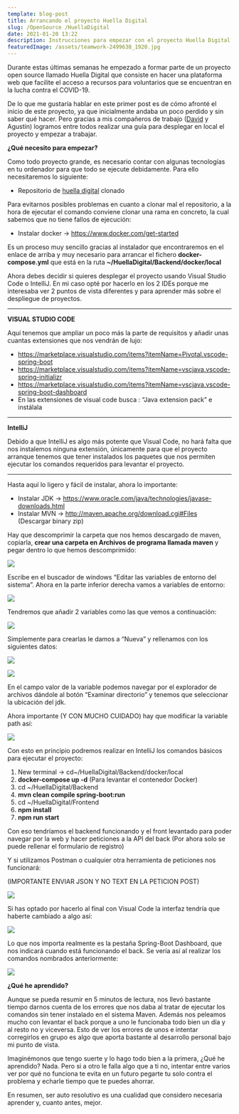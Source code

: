 ```yaml
---
template: blog-post
title: Arrancando el proyecto Huella Digital
slug: /OpenSource /HuellaDigital
date: 2021-01-20 13:22
description: Instrucciones para empezar con el proyecto Huella Digital
featuredImage: /assets/teamwork-2499638_1920.jpg
---
```

Durante estas últimas semanas he empezado a formar parte de un proyecto open source llamado Huella Digital que consiste en hacer una plataforma web que facilite el acceso a recursos para voluntarios que se encuentran en la lucha contra el COVID-19.

De lo que me gustaría hablar en este primer post es de cómo afronté el inicio de este proyecto, ya que inicialmente andaba un poco perdido y sin saber qué hacer. Pero gracias a mis compañeros de trabajo ([David](https://ddiaalv.wordpress.com/) y Agustín) logramos entre todos realizar una guía para desplegar en local el proyecto y empezar a trabajar.

**¿Qué necesito para empezar?**

Como todo proyecto grande, es necesario contar con algunas tecnologías en tu ordenador para que todo se ejecute debidamente. Para ello necesitaremos lo siguiente:



* Repositorio de [huella digital](https://github.com/ayudadigital/huelladigital) clonado

Para evitarnos posibles problemas en cuanto a clonar mal el repositorio, a la hora de ejecutar el comando conviene clonar una rama en concreto, la cual sabemos que no tiene fallos de ejecución:

* Instalar docker → <https://www.docker.com/get-started>

Es un proceso muy sencillo gracias al instalador que encontraremos en el enlace de arriba y muy necesario para arrancar el fichero **docker-compose.yml** que está en la ruta **~/HuellaDigital/Backend/docker/local**

Ahora debes decidir si quieres desplegar el proyecto usando Visual Studio Code o IntelliJ. En mi caso opté por hacerlo en los 2 IDEs porque me interesaba ver 2 puntos de vista diferentes y para aprender más sobre el despliegue de proyectos.

- - -

**VISUAL STUDIO CODE**

Aquí tenemos que ampliar un poco más la parte de requisitos y añadir unas cuantas extensiones que nos vendrán de lujo:

* <https://marketplace.visualstudio.com/items?itemName=Pivotal.vscode-spring-boot>
* <https://marketplace.visualstudio.com/items?itemName=vscjava.vscode-spring-initializr>
* <https://marketplace.visualstudio.com/items?itemName=vscjava.vscode-spring-boot-dashboard>
* En las extensiones de visual code busca : “Java extension pack” e instálala

- - -

**IntelliJ**

Debido a que IntelliJ es algo más potente que Visual Code, no hará falta que nos instalemos ninguna extensión, únicamente para que el proyecto arranque tenemos que tener instalados los paquetes que nos permiten ejecutar los comandos requeridos para levantar el proyecto.

- - -

Hasta aquí lo ligero y fácil de instalar, ahora lo importante:

* Instalar JDK → <https://www.oracle.com/java/technologies/javase-downloads.html>
* Instalar MVN → <http://maven.apache.org/download.cgi#Files> (Descargar binary zip)



Hay que descomprimir la carpeta que nos hemos descargado de maven, copiarla, **crear una carpeta en Archivos de programa llamada maven** y pegar dentro lo que hemos descomprimido:

![](https://airanschez.files.wordpress.com/2020/06/untitled-17.png?w=442)

Escribe en el buscador de windows “Editar las variables de entorno del sistema”. Ahora en la parte inferior derecha vamos a variables de entorno:

![](https://airanschez.files.wordpress.com/2020/06/untitled-16.png?w=410)

Tendremos que añadir 2 variables como las que vemos a continuación:

![](https://airanschez.files.wordpress.com/2020/06/untitled-15.png?w=617)

Simplemente para crearlas le damos a “Nueva” y rellenamos con los siguientes datos:

![](https://airanschez.files.wordpress.com/2020/06/untitled-9.png?w=671)

![](https://airanschez.files.wordpress.com/2020/06/untitled-14.png?w=672)

En el campo valor de la variable podemos navegar por el explorador de archivos dándole al botón “Examinar directorio” y tenemos que seleccionar la ubicación del jdk.

Ahora importante (Y CON MUCHO CUIDADO) hay que modificar la variable path así:

![](https://airanschez.files.wordpress.com/2020/06/untitled-13.png?w=528)

Con esto en principio podremos realizar en IntelliJ los comandos básicos para ejecutar el proyecto:

1. New terminal -> cd~/HuellaDigital/Backend/docker/local
2. **docker-compose up -d** (Para levantar el contenedor Docker)
3. cd ~/HuellaDigital/Backend
4. **mvn clean compile spring-boot:run**
5. cd ~/HuellaDigital/Frontend
6. **npm install**
7. **npm run start**

Con eso tendríamos el backend funcionando y el front levantado para poder navegar por la web y hacer peticiones a la API del back (Por ahora solo se puede rellenar el formulario de registro)

Y si utilizamos Postman o cualquier otra herramienta de peticiones nos funcionará:

(IMPORTANTE ENVIAR JSON Y NO TEXT EN LA PETICION POST)

![](https://airanschez.files.wordpress.com/2020/06/untitled-10.png?w=775)

Si has optado por hacerlo al final con Visual Code la interfaz tendría que haberte cambiado a algo así:

![](https://airanschez.files.wordpress.com/2020/06/untitled-12.png?w=425)

Lo que nos importa realmente es la pestaña Spring-Boot Dashboard, que nos indicará cuando está funcionando el back. Se vería así al realizar los comandos nombrados anteriormente:

![](https://airanschez.files.wordpress.com/2020/06/untitled-11.png?w=234)

**¿Qué he aprendido?**

Aunque se pueda resumir en 5 minutos de lectura, nos llevó bastante tiempo darnos cuenta de los errores que nos daba al tratar de ejecutar los comandos sin tener instalado en el sistema Maven. Además nos peleamos mucho con levantar el back porque a uno le funcionaba todo bien un día y al resto no y viceversa. Esto de ver los errores de unos e intentar corregirlos en grupo es algo que aporta bastante al desarrollo personal bajo mi punto de vista.

Imaginémonos que tengo suerte y lo hago todo bien a la primera, ¿Qué he aprendido? Nada. Pero si a otro le falla algo que a ti no, intentar entre varios ver por qué no funciona te evita en un futuro pegarte tu solo contra el problema y echarle tiempo que te puedes ahorrar.

En resumen, ser auto resolutivo es una cualidad que considero necesaria aprender y, cuanto antes, mejor.